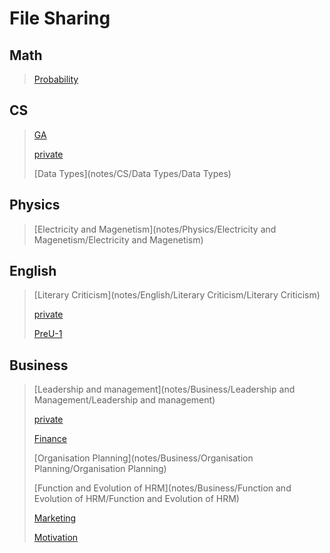 # File Sharing

## Math 
>[Probability](notes/Math/Probability/Probability)
>

## CS 
>[GA](notes/CS/GA/GA)
>
>[private](notes/CS/_private/private)
>
>[Data Types](notes/CS/Data Types/Data Types)
>

## Physics 
>[Electricity and Magenetism](notes/Physics/Electricity and Magenetism/Electricity and Magenetism)
>

## English 
>[Literary Criticism](notes/English/Literary Criticism/Literary Criticism)
>
>[private](notes/English/_private/private)
>
>[PreU-1](notes/English/PreU-1/PreU-1)
>

## Business 
>[Leadership and management](notes/Business/Leadership and Management/Leadership and management)
>
>[private](notes/Business/_private/private)
>
>[Finance](notes/Business/Finance/Finance)
>
>[Organisation  Planning](notes/Business/Organisation  Planning/Organisation  Planning)
>
>[Function and Evolution of HRM](notes/Business/Function and Evolution of HRM/Function and Evolution of HRM)
>
>[Marketing](notes/Business/Marketing/Marketing)
>
>[Motivation](notes/Business/Motivation/Motivation)
>

